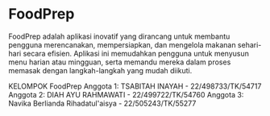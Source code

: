 # FoodPrep
FoodPrep adalah aplikasi inovatif yang dirancang untuk membantu pengguna merencanakan, mempersiapkan, dan mengelola makanan sehari-hari secara efisien. Aplikasi ini memudahkan pengguna untuk menyusun menu harian atau mingguan, serta memandu mereka dalam proses memasak dengan langkah-langkah yang mudah diikuti.

KELOMPOK FoodPrep
Anggota 1: TSABITAH INAYAH - 22/498733/TK/54717
Anggota 2: DIAH AYU RAHMAWATI - 22/499722/TK/54760
Anggota 3: Navika Berlianda Rihadatul'aisya - 22/505243/TK/55277
